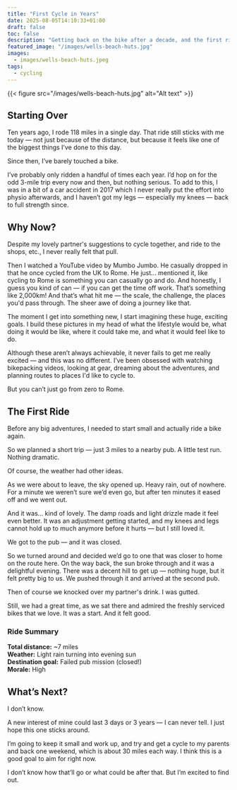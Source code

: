 ```yaml
---
title: "First Cycle in Years"
date: 2025-08-05T14:10:33+01:00
draft: false
toc: false
description: "Getting back on the bike after a decade, and the first ride that restarted it all."
featured_image: "/images/wells-beach-huts.jpg"
images: 
  - images/wells-beach-huts.jpeg
tags: 
  - cycling
---
```


{{< figure src="/images/wells-beach-huts.jpg" alt="Alt text" >}}

## Starting Over

Ten years ago, I rode 118 miles in a single day. That ride still sticks with me today — not just because of the distance, but because it feels like one of the biggest things I’ve done to this day.

Since then, I’ve barely touched a bike.

I’ve probably only ridden a handful of times each year. I’d hop on for the odd 3-mile trip every now and then, but nothing serious. To add to this, I was in a bit of a car accident in 2017 which I never really put the effort into physio afterwards, and I haven’t got my legs — especially my knees — back to full strength since.

## Why Now?

Despite my lovely partner's suggestions to cycle together, and ride to the shops, etc., I never really felt that pull.

Then I watched a YouTube video by Mumbo Jumbo. He casually dropped in that he once cycled from the UK to Rome. He just… mentioned it, like cycling to Rome is something you can casually go and do. And honestly, I guess you kind of can — if you can get the time off work. That’s something like 2,000km! And that’s what hit me — the scale, the challenge, the places you'd pass through. The sheer awe of doing a journey like that.

The moment I get into something new, I start imagining these huge, exciting goals. I build these pictures in my head of what the lifestyle would be, what doing it would be like, where it could take me, and what it would feel like to do.

Although these aren’t always achievable, it never fails to get me really excited — and this was no different. I’ve been obsessed with watching bikepacking videos, looking at gear, dreaming about the adventures, and planning routes to places I'd like to cycle to.

But you can’t just go from zero to Rome.

## The First Ride

Before any big adventures, I needed to start small and actually ride a bike again.

So we planned a short trip — just 3 miles to a nearby pub. A little test run. Nothing dramatic.

Of course, the weather had other ideas.

As we were about to leave, the sky opened up. Heavy rain, out of nowhere. For a minute we weren’t sure we’d even go, but after ten minutes it eased off and we went out.

And it was… kind of lovely. The damp roads and light drizzle made it feel even better. It was an adjustment getting started, and my knees and legs cannot hold up to much anymore before it hurts — but I still loved it.

We got to the pub — and it was closed.

So we turned around and decided we’d go to one that was closer to home on the route here. On the way back, the sun broke through and it was a delightful evening. There was a decent hill to get up — nothing huge, but it felt pretty big to us. We pushed through it and arrived at the second pub.

Then of course we knocked over my partner's drink. I was gutted.

Still, we had a great time, as we sat there and admired the freshly serviced bikes that we love. It was a start. And it felt good.

### Ride Summary

**Total distance:** ~7 miles  
**Weather:** Light rain turning into evening sun  
**Destination goal:** Failed pub mission (closed!)  
**Morale:** High

## What’s Next?

I don’t know.

A new interest of mine could last 3 days or 3 years — I can never tell. I just hope this one sticks around.

I’m going to keep it small and work up, and try and get a cycle to my parents and back one weekend, which is about 30 miles each way. I think this is a good goal to aim for right now.

I don’t know how that’ll go or what could be after that. But I’m excited to find out.


